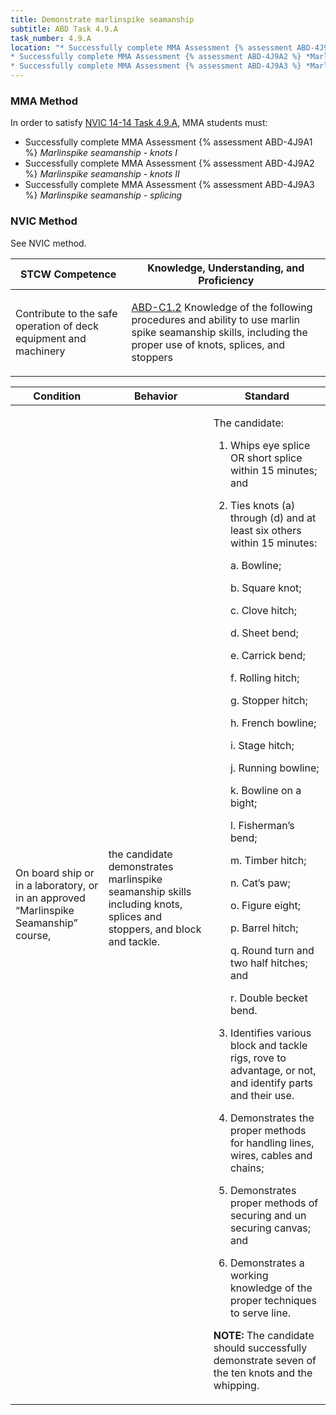 ```yaml
---
title: Demonstrate marlinspike seamanship
subtitle: ABD Task 4.9.A 
task_number: 4.9.A
location: "* Successfully complete MMA Assessment {% assessment ABD-4J9A1 %} *Marlinspike seamanship - knots I*
* Successfully complete MMA Assessment {% assessment ABD-4J9A2 %} *Marlinspike seamanship - knots II*
* Successfully complete MMA Assessment {% assessment ABD-4J9A3 %} *Marlinspike seamanship - splicing*" 
---
```



### MMA Method

In order to satisfy  [NVIC 14-14  Task  4.9.A]({{site.baseurl}}/assets/images/nvic-14-14.pdf), MMA students must:

* Successfully complete MMA Assessment {% assessment ABD-4J9A1 %} *Marlinspike seamanship - knots I*
* Successfully complete MMA Assessment {% assessment ABD-4J9A2 %} *Marlinspike seamanship - knots II*
* Successfully complete MMA Assessment {% assessment ABD-4J9A3 %} *Marlinspike seamanship - splicing*


### NVIC Method

<a onclick="togglevisibility('nvic_methods')" >See NVIC method.</a>

<div id='nvic_methods' class='hide'>

<table>
<thead>
<tr>
<th class='forty'> STCW Competence </th>
<th class='sixty'> Knowledge, Understanding, and Proficiency </th>
</tr>
</thead>




<tbody>
<tr><td markdown='1'>

Contribute to the safe operation of deck equipment and machinery

</td><td markdown='1'>

[ABD-C1.2](../../tables/25.html#ABD-C1.2) Knowledge of the following procedures and ability to use marlin spike seamanship skills, including the proper use of knots, splices, and stoppers

</td></tr>


</tbody>
</table>


<table>
<thead>
<tr><th class='twenty'>  Condition </th><th class='twenty'> Behavior </th><th  class='sixty'>Standard </th></tr>
</thead>
<tbody >



<tr><td markdown='1'>

On board ship or in a laboratory, or in an approved “Marlinspike Seamanship” course,

</td><td markdown='1'>

the candidate demonstrates marlinspike seamanship skills including knots, splices and stoppers, and block and tackle.

<br>

<div class="tooltip">
<span class="tooltiptext">
</span>
</div>


</td><td markdown='1'>

The candidate:

1. Whips eye splice OR short splice within 15 minutes; and
2. Ties knots (a) through (d) and at least six others within 15 minutes:

	a. Bowline;

	b. Square knot;

	c. Clove hitch;

	d. Sheet bend;

	e. Carrick bend;

	f. Rolling hitch;

	g. Stopper hitch;

	h. French bowline;

	i. Stage hitch;

	j. Running bowline;

	k. Bowline on a bight;

	l. Fisherman’s bend;

	m. Timber hitch;

	n. Cat’s paw;

	o. Figure eight;

	p. Barrel hitch;

	q. Round turn and two half hitches; and

	r. Double becket bend.

3. Identifies various block and tackle rigs, rove to advantage, or not, and identify parts and their use. 
4. Demonstrates the proper methods for handling lines, wires, cables and chains;
5. Demonstrates proper methods of securing and un securing canvas; and
6. Demonstrates a working knowledge of the proper techniques to serve line. 

**NOTE:** The candidate should successfully demonstrate seven of the ten knots and the whipping. 

</td></tr>
</tbody>
</table>
</div>
